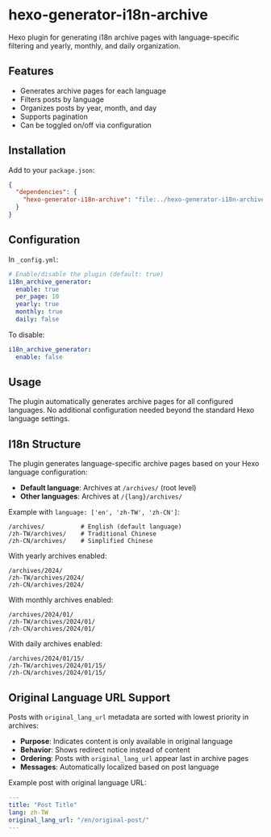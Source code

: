 # hexo-generator-i18n-archive

Hexo plugin for generating i18n archive pages with language-specific filtering and yearly, monthly, and daily organization.

## Features

- Generates archive pages for each language
- Filters posts by language
- Organizes posts by year, month, and day
- Supports pagination
- Can be toggled on/off via configuration

## Installation

Add to your `package.json`:

```json
{
  "dependencies": {
    "hexo-generator-i18n-archive": "file:../hexo-generator-i18n-archive"
  }
}
```

## Configuration

In `_config.yml`:

```yaml
# Enable/disable the plugin (default: true)
i18n_archive_generator:
  enable: true
  per_page: 10
  yearly: true
  monthly: true
  daily: false
```

To disable:

```yaml
i18n_archive_generator:
  enable: false
```

## Usage

The plugin automatically generates archive pages for all configured languages. No additional configuration needed beyond the standard Hexo language settings.

## I18n Structure

The plugin generates language-specific archive pages based on your Hexo language configuration:

- **Default language**: Archives at `/archives/` (root level)
- **Other languages**: Archives at `/{lang}/archives/`

Example with `language: ['en', 'zh-TW', 'zh-CN']`:
```
/archives/          # English (default language)
/zh-TW/archives/    # Traditional Chinese
/zh-CN/archives/    # Simplified Chinese
```

With yearly archives enabled:
```
/archives/2024/
/zh-TW/archives/2024/
/zh-CN/archives/2024/
```

With monthly archives enabled:
```
/archives/2024/01/
/zh-TW/archives/2024/01/
/zh-CN/archives/2024/01/
```

With daily archives enabled:
```
/archives/2024/01/15/
/zh-TW/archives/2024/01/15/
/zh-CN/archives/2024/01/15/
```

## Original Language URL Support

Posts with `original_lang_url` metadata are sorted with lowest priority in archives:

- **Purpose**: Indicates content is only available in original language
- **Behavior**: Shows redirect notice instead of content
- **Ordering**: Posts with `original_lang_url` appear last in archive pages
- **Messages**: Automatically localized based on post language

Example post with original language URL:
```yaml
---
title: "Post Title"
lang: zh-TW
original_lang_url: "/en/original-post/"
---
```
